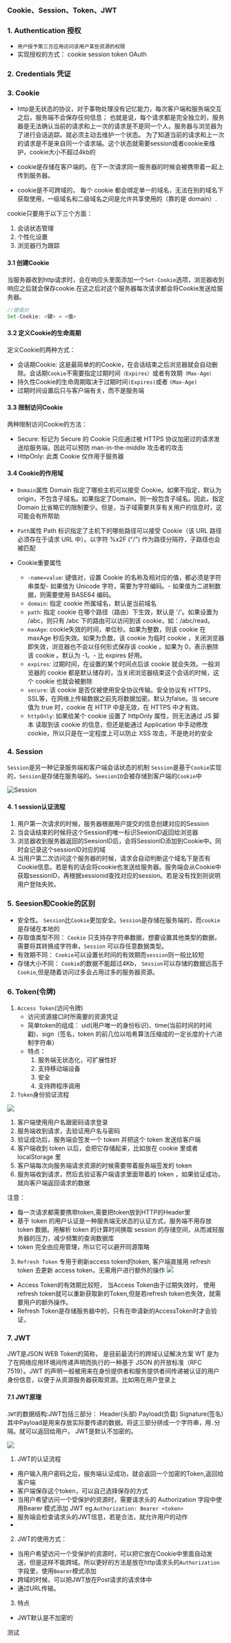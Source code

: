 ### Cookie、Session、Token、JWT

### 1. Authentication 授权
- `用户授予第三方应用访问该用户某些资源的权限`
- 实现授权的方式： cookie session token OAuth

### 2. Credentials  凭证



### 3. Cookie

+ http是无状态的协议，对于事物处理没有记忆能力，每次客户端和服务端交互之后，服务端不会保存任何信息；
  也就是说，每个请求都是完全独立的，服务器是无法确认当前的请求和上一次的请求是不是同一个人。服务器与浏览器为了进行会话追踪。就必须主动去维护一个状态。 
  为了知道当前的请求和上一次的请求是不是来自同一个请求端。这个状态就需要session或者cookie来维护，cookie大小不超过4kb的
  
+ cookie是存储在客户端的。在下一次请求同一服务器的时候会被携带着一起上传到服务器。

+ cookie是不可跨域的， 每个 cookie 都会绑定单一的域名，无法在别的域名下获取使用，一级域名和二级域名之间是允许共享使用的（靠的是 domain）.


cookie只要用于以下三个方面： 
  1. 会话状态管理
  2. 个性化设置
  3. 浏览器行为跟踪

#### 3.1 创建Cookie

当服务器收到http请求时，会在响应头里面添加一个`Set-Cookie`选项，浏览器收到响应之后就会保存cookie.在这之后对这个服务器每次请求都会将Cookie发送给服务器。

```js
//键值对
Set-Cookie: <键> = <值>
```

#### 3.2 定义Cookie的生命周期
定义Cookie的两种方式：
  + 会话期Cookie: 这是最简单的的Cookie，在会话结束之后浏览器就会自动删除。会话期`Cookie`不需要指定过期时间`（Expires）`或者有效期`（Max-Age）`
  + 持久性Cookie的生命周期取决于过期时间`(Expires)`或者 `(Max-Age)`
  + 过期时间设置后只与客户端有关，而不是服务端

#### 3.3 限制访问Cookie

两种限制访问Cookie的方法：
  + Secure: 标记为 Secure 的 Cookie 只应通过被 HTTPS 协议加密过的请求发送给服务端，因此可以预防 man-in-the-middle 攻击者的攻击
  + HttpOnly: 此类 Cookie 仅作用于服务器


#### 3.4 Cookie的作用域

- `Domain`属性
Domain 指定了哪些主机可以接受 Cookie。如果不指定，默认为 origin，不包含子域名。如果指定了Domain，则一般包含子域名。因此，指定 Domain 比省略它的限制要少。但是，当子域需要共享有关用户的信息时，这可能会有所帮助

- `Path`属性
Path 标识指定了主机下的哪些路径可以接受 Cookie（该 URL 路径必须存在于请求 URL 中）。以字符 %x2F ("/") 作为路径分隔符，子路径也会被匹配


- Cookie重要属性<br>
  - `-name=value`: 键值对，设置 Cookie 的名称及相对应的值，都必须是字符串类型- 如果值为 Unicode 字符，需要为字符编码。- 如果值为二进制数据，则需要使用 BASE64 编码。<br>
  - `domain`: 指定 cookie 所属域名，默认是当前域名<br>
  - `path`: 指定 cookie 在哪个路径（路由）下生效，默认是 '/'。如果设置为 /abc，则只有 /abc 下的路由可以访问到该 cookie，如：/abc/read。<br>
  - `maxAge`: cookie失效的时间，单位秒。如果为整数，则该 cookie 在 maxAge 秒后失效。如果为负数，该 cookie 为临时 cookie ，关闭浏览器即失效，浏览器也不会以任何形式保存该 cookie 。如果为 0，表示删除该 cookie 。默认为 -1。- 比 expires 好用。<br>
  - `expires`: 过期时间，在设置的某个时间点后该 cookie 就会失效。一般浏览器的 cookie 都是默认储存的，当关闭浏览器结束这个会话的时候，这个 cookie 也就会被删除<br>
  - `secure`: 该 cookie 是否仅被使用安全协议传输。安全协议有 HTTPS，SSL等，在网络上传输数据之前先将数据加密。默认为false。当 secure 值为 true 时，cookie 在 HTTP 中是无效，在 HTTPS 中才有效。<br>
  - `httpOnly`:  如果给某个 cookie 设置了 httpOnly 属性，则无法通过 JS 脚本 读取到该 cookie 的信息，但还是能通过 Application 中手动修改 cookie，所以只是在一定程度上可以防止 XSS 攻击，不是绝对的安全<br>

### 4. Session

`Session`是另一种记录服务端和客户端会话状态的机制
`Session`是基于`Cookie`实现的，`Session`是存储在服务端的。`SeesionID`会被存储到客户端的`Cookie`中

  ![Session](img/session.png)

#### 4. 1 session认证流程
  1. 用户第一次请求的时候，服务器根据用户提交的信息创建对应的Session
  2. 当会话结束的时候将这个Session的唯一标识SeeionID返回给浏览器
  3. 浏览器收到服务器返回的SeesionID后，会将SessionID添加到Cookie中。同时会记录这个sessionID对应的域
  4. 当用户第二次访问这个服务器的时候，请求会自动判断这个域名下是否有Cookie信息。若是有的话会将cookie也发送给服务器。服务端会从Cookie中获取sessionID，再根据sessionid查找对应的session。若是没有找到则说明用户登陆失败。

### 5. Seesion和Cookie的区别
  - 安全性。 `Session`比`Cookie`更加安全。`Session`是存储在服务端的，而`cookie`是存储在本地的
  - 存取值类型不同： `Cookie` 只支持存字符串数据，想要设置其他类型的数据，需要将其转换成字符串，`Session` 可以存任意数据类型。
  - 有效期不同： `Cookie`可以设置长时间的有效期而`session`则一般比较短
  - 存储大小不同： `Cookie`的数据不能超过4Kb， `Session`可以存储的数据远高于`Cookie`,但是随着访问过多会占用过多的服务器资源。

### 6. Token(令牌)

1. `Access Token`(访问令牌)
      - 访问资源接口时所需要的资源凭证
      - 简单token的组成： uid(用户唯一的身份标识)、time(当前时间的时间戳)、sign（签名，token 的前几位以哈希算法压缩成的一定长度的十六进制字符串）
      - 特点： 
          1. 服务端无状态化，可扩展性好
          2. 支持移动端设备
          3. 安全
          4. 支持跨程序调用
2.  `Token`身份验证流程

  ![](img/Token.png)

  1. 客户端使用用户名跟密码请求登录
  2. 服务端收到请求，去验证用户名与密码
  3. 验证成功后，服务端会签发一个 token 并把这个 token 发送给客户端
  4. 客户端收到 token 以后，会把它存储起来，比如放在 cookie 里或者 localStorage 里
  5. 客户端每次向服务端请求资源的时候需要带着服务端签发的 token
  6. 服务端收到请求，然后去验证客户端请求里面带着的 token ，如果验证成功，就向客户端返回请求的数据

注意： 
  - 每一次请求都需要携带token,需要把token放到HTTP的Header里
  - 基于 token 的用户认证是一种服务端无状态的认证方式，服务端不用存放 token 数据。用解析 token 的计算时间换取 session 的存储空间，从而减轻服务器的压力，减少频繁的查询数据库
  - token 完全由应用管理，所以它可以避开同源策略
3. `Refresh Token`
  专用于刷新access token的token, 客户端直接用 refresh token 去更新 access token，无需用户进行额外的操作
  ![](img/refToken.png)
  - Access Token的有效期比较短， 当Access Token由于过期失效时， 使用refresh token就可以重新获取新的Token,但是若refresh token也失效，就需要用户的额外操作。
  - Refresh Token是存储服务器中的，只有在申请新的AccessToken时才会验证，
          
### 7. JWT
JWT是JSON WEB Token的简称， 是目前最流行的跨域认证解决方案
WT 是为了在网络应用环境间传递声明而执行的一种基于 JSON 的开放标准（RFC 7519）。JWT 的声明一般被用来在身份提供者和服务提供者间传递被认证的用户身份信息，以便于从资源服务器获取资源。比如用在用户登录上

#### 7.1 JWT原理

`JWT`的数据结构:JWT包括三部分： Header(头部) Payload(负载) Signature(签名) 其中Payload是用来存放实际要传递的数据。将这三部分拼成一个字符串，用`.`分隔。就可以返回给用户。
JWT是默认不加密的。

![](img/JWT.png)

1. JWT的认证流程
  + 用户输入用户密码之后，服务端认证成功，就会返回一个加密的Token,返回给客户端
  + 客户端保存这个token，可以自己选择保存的方式
  + 当用户希望访问一个受保护的资源时，需要请求头的 Authorization 字段中使用Bearer 模式添加 JWT  eg.`Authorization: Bearer <token>`
  + 服务端会检查请求头的JWT信息，若是合法，就允许用户的动作
  + 
2. JWT的使用方式：
  - 当用户希望访问一个受保护的资源时，可以把它放在Cookie中里面自动发送，但是这样不能跨域。所以更好的方法是放在http请求头的`Authorization`字段里，使用`Bearer`模式添加 <token>
  - 跨域的时候，可以把JWT放在Post请求的请求体中
  - 通过URL传输。

3. 特点
  - JWT默认是不加密的

  
测试




